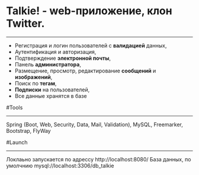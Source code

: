 # Talkie! - web-приложение, клон Twitter.
_________
 - Регистрация и логин пользователей с **валидацией** данных,
 - Аутентификация и авторизация, 
 - Подтверждение **электронной почты**,
 - Панель **администратора**,
 - Размещение, просмотр, редактирование **сообщений** и **изображений**,
 - Поиск по **тегам**,
 - **Подписки** на пользователей,
 - Все данные хранятся в базе

#Tools
_________
Spring (Boot, Web, Security, Data, Mail, Validation), MySQL, Freemarker, Bootstrap, FlyWay 

#Launch
_________
Локлаьно запускается по адрессу http://localhost:8080/
База данных, по умолчнию mysql://localhost:3306/db_talkie
